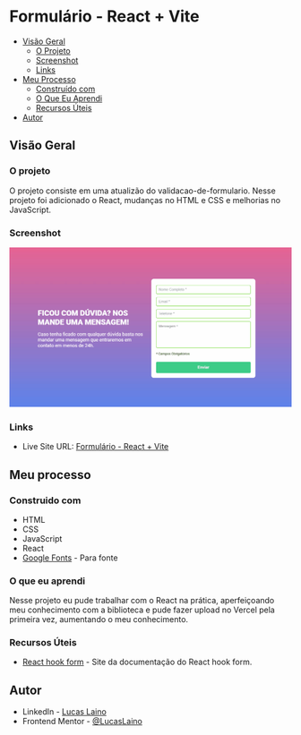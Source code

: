 # Formulário - React + Vite

- [Visão Geral](#visao-geral)
  - [O Projeto](#o-projeto)
  - [Screenshot](#screenshot)
  - [Links](#links)
- [Meu Processo](#meu-processo)
  - [Construído com](#construido-com)
  - [O Que Eu Aprendi](#o-que-eu-aprendi)
  - [Recursos Úteis](#Recursos-uteis)
- [Autor](#autor)

## Visão Geral

### O projeto

O projeto consiste em uma atualizão do validacao-de-formulario. Nesse projeto foi adicionado o React, mudanças no HTML e CSS e melhorias no JavaScript.

### Screenshot

![](./src/assets/form-react+vite.gif)

### Links
- Live Site URL: [Formulário - React + Vite](https://formulario-com-react-alpha.vercel.app/)

## Meu processo

### Construido com

- HTML
- CSS
- JavaScript
- React
- [Google Fonts](https://fonts.google.com/) - Para fonte

### O que eu aprendi

Nesse projeto eu pude trabalhar com o React na prática, aperfeiçoando meu conhecimento com a biblioteca e pude fazer upload no Vercel pela primeira vez, aumentando o meu conhecimento.

### Recursos Úteis

- [React hook form](https://www.react-hook-form.com/) - Site da documentação do React hook form.

## Autor

- LinkedIn - [Lucas Laino](https://www.linkedin.com/in/lucaslaino/)
- Frontend Mentor - [@LucasLaino](https://www.frontendmentor.io/profile/LucasLaino)